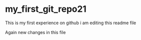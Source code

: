 # my_first_git_repo21

This is my first experience on github 
i am editing this readme file


Again new changes in this file
